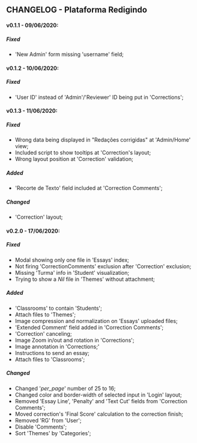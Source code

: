## CHANGELOG - Plataforma Redigindo

#### v0.1.1 - 09/06/2020:
##### Fixed
- 'New Admin' form missing 'username' field;

#### v0.1.2 - 10/06/2020:
##### Fixed
-  'User ID' instead of 'Admin'/'Reviewer' ID being put in 'Corrections';

#### v0.1.3 - 11/06/2020:
##### Fixed
- Wrong data being displayed in "Redações corrigidas" at 'Admin/Home' view;
- Included script to show tooltips at 'Correction's layout;
- Wrong layout position at 'Correction' validation;

##### Added

- 'Recorte de Texto' field included at 'Correction Comments';

##### Changed

- 'Correction' layout;

#### v0.2.0 - 17/06/2020:
##### Fixed

- Modal showing only one file in 'Essays' index;
- Not firing 'CorrectionComments' exclusion after 'Correction' exclusion;
- Missing 'Turma' info in 'Student' visualization;
- Trying to show a _Nil_ file in 'Themes' without attachment;

##### Added

- 'Classrooms' to contain 'Students';
- Attach files to 'Themes';
- Image compression and normalization on 'Essays' uploaded files;
- 'Extended Comment' field added in 'Correction Comments';
- 'Correction' canceling;
- Image Zoom in/out and rotation in 'Corrections';
- Image annotation in 'Corrections;'
- Instructions to send an essay;
- Attach files to 'Classrooms';

##### Changed

- Changed '_per_page_' number of 25 to 16;
- Changed color and border-width of selected input in 'Login' layout; 
- Removed 'Essay Line', 'Penalty' and 'Text Cut' fields from 'Correction Comments';
- Moved correction's 'Final Score' calculation to the correction finish;
- Removed 'RG' from 'User';
- Disable 'Comments';
- Sort 'Themes' by 'Categories';

